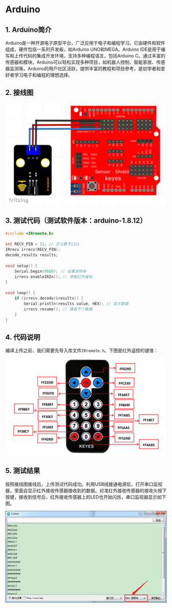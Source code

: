 # Arduino


## 1. Arduino简介  

Arduino是一种开源电子原型平台，广泛应用于电子和编程学习。它由硬件和软件组成，硬件包括一系列开发板，如Arduino UNO和MEGA。Arduino IDE是用于编写和上传代码的集成开发环境，支持多种编程语言，包括Arduino C。通过丰富的传感器和模块，Arduino可以轻松实现多种项目，如机器人控制、智能家居、传感器监测等。Arduino的用户社区活跃，提供丰富的教程和项目参考，是初学者和爱好者学习电子和编程的理想选择。  

## 2. 接线图  

![](media/8f3e65e2b3b7fe06e35c95738ea14853.png)  

## 3. 测试代码（测试软件版本：arduino-1.8.12）  

```cpp  
#include <IRremote.h>  

int RECV_PIN = 11; // 定义数字口11  
IRrecv irrecv(RECV_PIN);  
decode_results results;  

void setup() {  
    Serial.begin(9600); // 设置波特率  
    irrecv.enableIRIn(); // 使能红外接收  
}  

void loop() {  
    if (irrecv.decode(&results)) {  
        Serial.println(results.value, HEX); // 显示数据  
        irrecv.resume(); // 接收下个数据  
    }  
}  
```  

## 4. 代码说明  

编译上传之前，我们需要先导入库文件`IRremote.h`。下图是红外遥控的键值：  

![](media/a958f197b17d1b147340419615e0e40c.png)  

## 5. 测试结果  

按照接线图接线后，上传测试代码成功。利用USB线接通电源后，打开串口监视器，里面会显示红外接收传感器接收到的数据。对准红外接收传感器的接收头按下按键，接收到信号后，红外接收传感器上的LED也开始闪烁，串口监视器显示如下图。  

![](media/eafd1edb530b0138e539cb9a64345a16.png)


